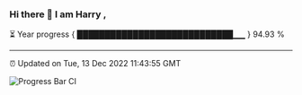 ### Hi there 👋 I am Harry , 

⏳ Year progress { ████████████████████████████▁▁ } 94.93 %

---

⏰ Updated on Tue, 13 Dec 2022 11:43:55 GMT

![Progress Bar CI](https://github.com/duykhang68/duykhang68/workflows/Progress%20Bar%20CI/badge.svg)
